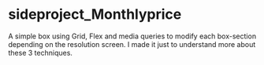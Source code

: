 # sideproject_Monthlyprice
A simple box using Grid, Flex and media queries to modify each box-section depending on the resolution screen.
I made it just to understand more about these 3 techniques. 
